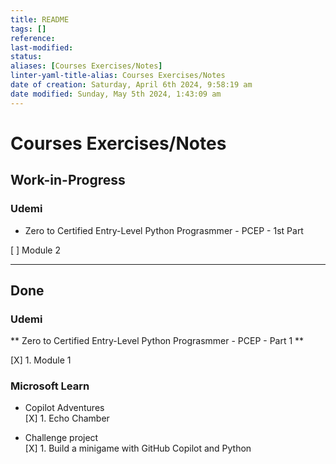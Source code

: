 ```yaml
---
title: README
tags: []
reference:
last-modified:
status:
aliases: [Courses Exercises/Notes]
linter-yaml-title-alias: Courses Exercises/Notes
date of creation: Saturday, April 6th 2024, 9:58:19 am
date modified: Sunday, May 5th 2024, 1:43:09 am
---
```


# Courses Exercises/Notes

## Work-in-Progress

### Udemi

- Zero to Certified Entry-Level Python Prograsmmer - PCEP - 1st Part

[ ] Module 2

---

## Done

### Udemi

** Zero to Certified Entry-Level Python Prograsmmer - PCEP - Part 1 **

[X] 1. Module 1

### Microsoft Learn

- Copilot Adventures  
[X] 1. Echo Chamber

- Challenge project  
[X] 1. Build a minigame with GitHub Copilot and Python
